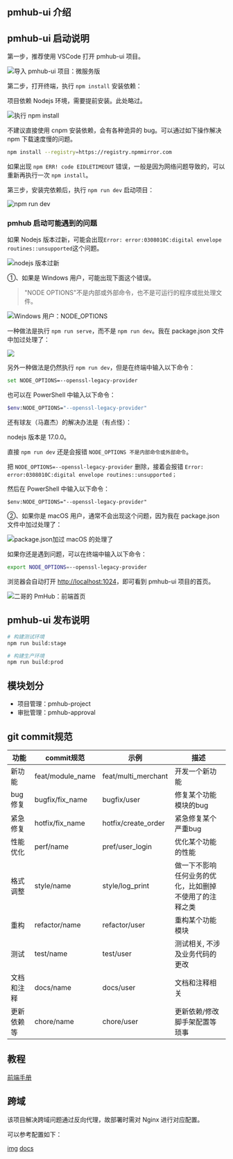 ## pmhub-ui 介绍

## pmhub-ui 启动说明

第一步，推荐使用 VSCode 打开 pmhub-ui 项目。

![导入 pmhub-ui 项目：微服务版](https://cdn.tobebetterjavaer.com/stutymore/README-20240329133716.png)

第二步，打开终端，执行 `npm install` 安装依赖：

项目依赖 Nodejs 环境，需要提前安装。此处略过。

![执行 npm install](https://cdn.tobebetterjavaer.com/stutymore/README-20240324122950.png)

不建议直接使用 cnpm 安装依赖，会有各种诡异的 bug。可以通过如下操作解决 npm 下载速度慢的问题。

```bash
npm install --registry=https://registry.npmmirror.com
```

如果出现 `npm ERR! code EIDLETIMEOUT` 错误，一般是因为网络问题导致的，可以重新再执行一次 `npm install`。

第三步，安装完依赖后，执行 `npm run dev` 启动项目：

![npm run dev](https://cdn.tobebetterjavaer.com/stutymore/README-20240324123905.png)

### pmhub 启动可能遇到的问题

如果 Nodejs 版本过新，可能会出现`Error: error:0308010C:digital envelope routines::unsupported`这个问题。

![nodejs 版本过新](https://cdn.tobebetterjavaer.com/stutymore/README-20240324123352.png)

①、如果是 Windows 用户，可能出现下面这个错误。

>"NODE OPTIONS"不是内部或外部命令，也不是可运行的程序或批处理文件。

![Windows 用户：NODE_OPTIONS](https://cdn.tobebetterjavaer.com/stutymore/README-20240830181030.png)

一种做法是执行 `npm run serve`，而不是 `npm run dev`。我在 package.json 文件中加过处理了：

![](https://cdn.tobebetterjavaer.com/stutymore/README-20240830181331.png)

另外一种做法是仍然执行 `npm run dev`，但是在终端中输入以下命令：

```bash
set NODE_OPTIONS=--openssl-legacy-provider
```

也可以在 PowerShell 中输入以下命令：

```bash
$env:NODE_OPTIONS="--openssl-legacy-provider"
```

还有球友（马嘉杰）的解决办法是（有点怪）：

nodejs 版本是 17.0.0。

直接 `npm run dev` 还是会报错 `NODE_OPTIONS 不是内部命令或外部命令`。

把 `NODE_OPTIONS=--openssl-legacy-provider` 删除，接着会报错 `Error: error:0308010C:digital envelope routines::unsupported；`

然后在 PowerShell 中输入以下命令：

`$env:NODE_OPTIONS="--openssl-legacy-provider"`


②、如果你是 macOS 用户，通常不会出现这个问题，因为我在 package.json 文件中加过处理了：

![package.json加过 macOS 的处理了](https://cdn.tobebetterjavaer.com/stutymore/README-20240830180848.png)

如果你还是遇到问题，可以在终端中输入以下命令：

```bash
export NODE_OPTIONS=--openssl-legacy-provider
```

浏览器会自动打开 [http://localhost:1024](http://localhost:1024)，即可看到 pmhub-ui 项目的首页。

![二哥的 PmHub：前端首页](https://cdn.tobebetterjavaer.com/stutymore/README-20240830180441.png)

## pmhub-ui 发布说明

```bash
# 构建测试环境
npm run build:stage

# 构建生产环境
npm run build:prod
```

## 模块划分

- 项目管理：pmhub-project
- 审批管理：pmhub-approval

## git commit规范

| 功能    | commit规范         | 示例                  | 描述                          |
|-------|------------------|---------------------|-----------------------------|
| 新功能   | feat/module_name | feat/multi_merchant | 开发一个新功能                     |
| bug修复 | bugfix/fix_name  | bugfix/user         | 修复某个功能模块的bug                |
| 紧急修复  | hotfix/fix_name  | hotfix/create_order | 紧急修复某个严重bug                 |
| 性能优化  | perf/name        | pref/user_login     | 优化某个功能的性能                   |
| 格式调整  | style/name       | style/log_print     | 做一下不影响任何业务的优化，比如删掉不使用了的注释之类 |
| 重构    | refactor/name    | refactor/user       | 重构某个功能模块                    |   
| 测试    | test/name        | test/user           | 测试相关, 不涉及业务代码的更改            |   
| 文档和注释 | docs/name        | docs/user           | 文档和注释相关                     |   
| 更新依赖等 | chore/name       | chore/user          | 更新依赖/修改脚手架配置等琐事             |   


## 教程

[前端手册](http://doc.ruoyi.vip/ruoyi-vue/document/qdsc.html#%E5%89%8D%E7%AB%AF%E6%89%8B%E5%86%8C)

## 跨域

该项目解决跨域问题通过反向代理，故部署时需对 Nginx 进行对应配置。

可以参考配置如下：

[img](https://p9-juejin.byteimg.com/tos-cn-i-k3u1fbpfcp/ee708e10a7204848803282dc2dfc7a4e~tplv-k3u1fbpfcp-zoom-in-crop-mark:4536:0:0:0.image)
[docs](http://doc.ruoyi.vip/ruoyi-vue/document/hjbs.html#nginx%E9%85%8D%E7%BD%AE)
